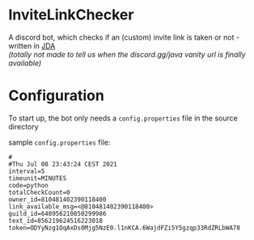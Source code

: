 # InviteLinkChecker

A discord bot, which checks if an (custom) invite link is taken or not - written in [JDA](https://github.com/DV8FromTheWorld/JDA/)\
_(totally not made to tell us when the discord.gg/java vanity url is finally available)_

# Configuration
To start up, the bot only needs a ``config.properties`` file in the source directory

sample ``config.properties`` file: 
```
#
#Thu Jul 08 23:43:24 CEST 2021
interval=5
timeunit=MINUTES
code=python
totalCheckCount=0
owner_id=810481402390118400
link_available_msg=<@810481402390118400>
guild_id=648956210850299986
text_id=856219624516223018
token=ODYyNzg1OqAxDs0Mjg5NzE0.l1nKCA.6WajdFZi5Y5gzqp33RdZRLbWA78
```


